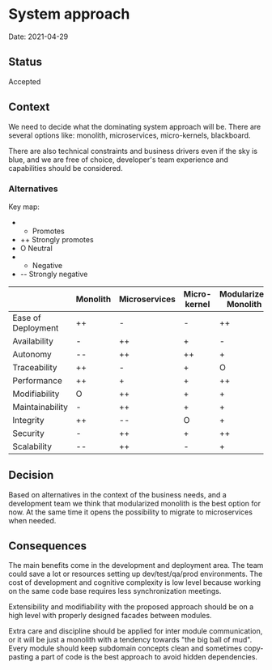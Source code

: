 # System approach

Date: 2021-04-29

## Status

Accepted

## Context

We need to decide what the dominating system approach will be. There are several options like: monolith, microservices, 
micro-kernels, blackboard.

There are also technical constraints and business drivers even if the sky is blue, and we are free of choice, 
developer's team experience and capabilities should be considered.

### Alternatives

Key map:
- + Promotes
- ++ Strongly promotes
- O Neutral
- - Negative
- -- Strongly negative

| | Monolith | Microservices | Micro-kernel | Modularized Monolith |
|----|----|----|-----|-----|
| Ease of Deployment  | ++ | -  | -  | ++ |
| Availability        | -  | ++ | +  | - |
| Autonomy          | -- | ++ | ++ | + |
| Traceability        | ++ | -  | +  | O |
| Performance         | ++ | +  | +  | ++ |
| Modifiability        | O  | ++ | +  | + |
| Maintainability      | -  | ++ | +  | + |
| Integrity           | ++ | -- | O  | + |
| Security            | -  | ++ | +  | ++ |
| Scalability         | -- | ++ | -  | + |

## Decision

Based on alternatives in the context of the business needs, and a development team we think that modularized monolith is 
the best option for now. At the same time it opens the possibility to migrate to microservices when needed.

## Consequences

The main benefits come in the development and deployment area. The team could save a lot or resources setting up 
dev/test/qa/prod environments. The cost of development and cognitive complexity is low level because working on the 
same code base requires less synchronization meetings.

Extensibility and modifiability with the proposed approach should be on a high level with properly designed facades 
between modules.

Extra care and discipline should be applied for inter module communication, or it will be just a monolith with a 
tendency towards "the big ball of mud". Every module should keep subdomain concepts clean and sometimes copy-pasting a 
part of code is the best approach to avoid hidden dependencies.
